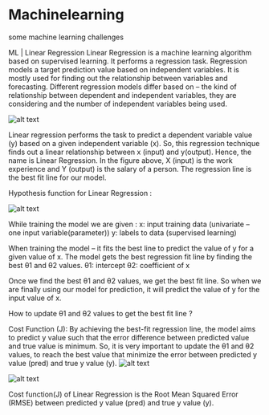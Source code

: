 # Machinelearning
some machine learning challenges

ML | Linear Regression
Linear Regression is a machine learning algorithm based on supervised learning. It performs a regression task. 
Regression models a target prediction value based on independent variables. It is mostly used for finding out the relationship between variables and forecasting. 
Different regression models differ based on – the kind of relationship between dependent and independent variables, they are considering and the number of independent variables being used.

![alt text](https://miro.medium.com/max/640/1*LEmBCYAttxS6uI6rEyPLMQ.png)

Linear regression performs the task to predict a dependent variable value (y) based on a given independent variable (x). So, this regression technique finds out a linear relationship between x (input) and y(output). Hence, the name is Linear Regression.
In the figure above, X (input) is the work experience and Y (output) is the salary of a person. The regression line is the best fit line for our model.

Hypothesis function for Linear Regression :

![alt text](https://cdncontribute.geeksforgeeks.org/wp-content/uploads/linear-regression-hypothesis.jpg)

While training the model we are given :
x: input training data (univariate – one input variable(parameter))
y: labels to data (supervised learning)

When training the model – it fits the best line to predict the value of y for a given value of x. 
The model gets the best regression fit line by finding the best θ1 and θ2 values.
θ1: intercept
θ2: coefficient of x

Once we find the best θ1 and θ2 values, we get the best fit line.
So when we are finally using our model for prediction, it will predict the value of y for the input value of x.

How to update θ1 and θ2 values to get the best fit line ?

Cost Function (J):
By achieving the best-fit regression line, the model aims to predict y value such that the error difference between predicted value and true value is minimum.
So, it is very important to update the θ1 and θ2 values, to reach the best value that minimize the error between predicted y value (pred) and true y value (y).
![alt text](https://cdncontribute.geeksforgeeks.org/wp-content/uploads/LR-cost-function-1.jpg)


![alt text](https://cdncontribute.geeksforgeeks.org/wp-content/uploads/LR-cost-function-2.jpg)



Cost function(J) of Linear Regression is the Root Mean Squared Error (RMSE) between predicted y value (pred) and true y value (y).



